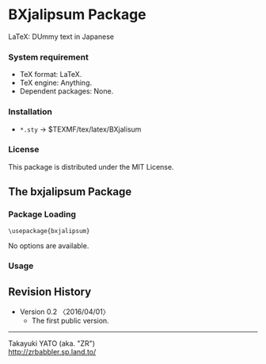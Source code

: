BXjalipsum Package
==================

LaTeX: DUmmy text in Japanese
                                                            
### System requirement

  * TeX format: LaTeX.
  * TeX engine: Anything.
  * Dependent packages: None.

### Installation

  - `*.sty` → $TEXMF/tex/latex/BXjalisum

### License

This package is distributed under the MIT License.

The bxjalipsum Package
----------------------

### Package Loading

    \usepackage{bxjalipsum}

No options are available.

### Usage


Revision History
----------------

  * Version 0.2  〈2016/04/01〉
      - The first public version.

--------------------
Takayuki YATO (aka. "ZR")  
http://zrbabbler.sp.land.to/

